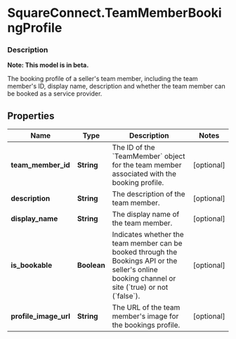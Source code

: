 # SquareConnect.TeamMemberBookingProfile

### Description
**Note: This model is in beta.**

The booking profile of a seller's team member, including the team member's ID, display name, description and whether the team member can be booked as a service provider.

## Properties
Name | Type | Description | Notes
------------ | ------------- | ------------- | -------------
**team_member_id** | **String** | The ID of the &#x60;TeamMember&#x60; object for the team member associated with the booking profile. | [optional] 
**description** | **String** | The description of the team member. | [optional] 
**display_name** | **String** | The display name of the team member. | [optional] 
**is_bookable** | **Boolean** | Indicates whether the team member can be booked through the Bookings API or the seller&#39;s online booking channel or site (&#x60;true) or not (&#x60;false&#x60;). | [optional] 
**profile_image_url** | **String** | The URL of the team member&#39;s image for the bookings profile. | [optional] 


